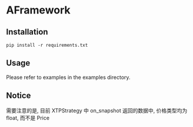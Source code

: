 # AFramework

## Installation
```shell
pip install -r requirements.txt
```

## Usage
Please refer to examples in the examples directory.

## Notice 
需要注意的是, 目前 XTPStrategy 中 on_snapshot 返回的数据中, 价格类型均为 float, 而不是 Price
